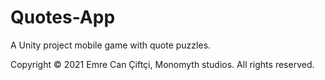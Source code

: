 # Quotes-App
A Unity project mobile game with quote puzzles.

Copyright © 2021 Emre Can Çiftçi, Monomyth studios. All rights reserved.
